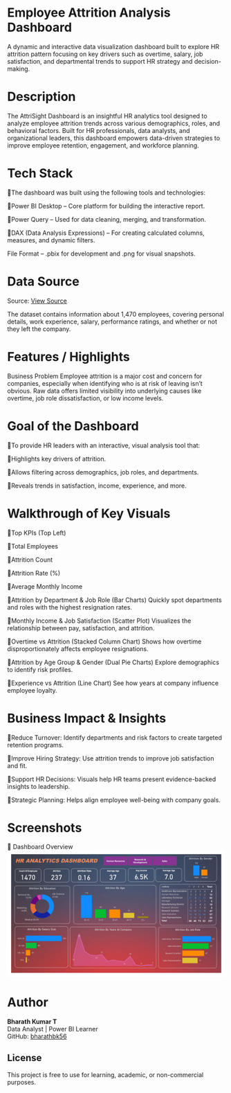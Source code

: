 # Employee Attrition Analysis Dashboard
A dynamic and interactive data visualization dashboard built to explore HR attrition pattern focusing on key drivers such as overtime, salary, job satisfaction, and departmental trends to support HR strategy and decision-making.

# Description
The AttriSight Dashboard is an insightful HR analytics tool designed to analyze employee attrition trends across various demographics, roles, and behavioral factors. Built for HR professionals, data analysts, and organizational leaders, this dashboard empowers data-driven strategies to improve employee retention, engagement, and workforce planning.

# Tech Stack
🔹The dashboard was built using the following tools and technologies:

🔹Power BI Desktop – Core platform for building the interactive report.

🔹Power Query – Used for data cleaning, merging, and transformation.

🔹DAX (Data Analysis Expressions) – For creating calculated columns, measures, and dynamic filters.

File Format – .pbix for development and .png for visual snapshots.

# Data Source
Source: <a href=https://github.com/bharathbk56/employee-attrition-analysis/blob/main/HR_Analytics.csv> View Source</a>

The dataset contains information about 1,470 employees, covering personal details, work experience, salary, performance ratings, and whether or not they left the company.

# Features / Highlights
Business Problem
Employee attrition is a major cost and concern for companies, especially when identifying who is at risk of leaving isn’t obvious. Raw data offers limited visibility into underlying causes like overtime, job role dissatisfaction, or low income levels.

# Goal of the Dashboard

🔹To provide HR leaders with an interactive, visual analysis tool that:

🔹Highlights key drivers of attrition.

🔹Allows filtering across demographics, job roles, and departments.

🔹Reveals trends in satisfaction, income, experience, and more.

# Walkthrough of Key Visuals

🔹Top KPIs (Top Left)

🔹Total Employees

🔹Attrition Count

🔹Attrition Rate (%)

🔹Average Monthly Income

🔹Attrition by Department & Job Role (Bar Charts)
Quickly spot departments and roles with the highest resignation rates.

🔹Monthly Income & Job Satisfaction (Scatter Plot)
Visualizes the relationship between pay, satisfaction, and attrition.

🔹Overtime vs Attrition (Stacked Column Chart)
Shows how overtime disproportionately affects employee resignations.

🔹Attrition by Age Group & Gender (Dual Pie Charts)
Explore demographics to identify risk profiles.

🔹Experience vs Attrition (Line Chart)
See how years at company influence employee loyalty.

# Business Impact & Insights
🔹Reduce Turnover: Identify departments and risk factors to create targeted retention programs.

🔹Improve Hiring Strategy: Use attrition trends to improve job satisfaction and fit.

🔹Support HR Decisions: Visuals help HR teams present evidence-backed insights to leadership.

🔹Strategic Planning: Helps align employee well-being with company goals.

# Screenshots 
🔹 Dashboard Overview
![Image Alt](https://github.com/bharathbk56/employee-attrition-analysis/blob/main/Snapshot%20Of%20Dashboard.jpg)

# Author

**Bharath Kumar T**  
Data Analyst | Power BI Learner  
GitHub: [bharathbk56](https://github.com/bharathbk56)


## License

This project is free to use for learning, academic, or non-commercial purposes.
